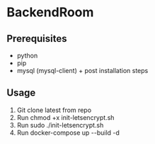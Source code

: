 # BackendRoom

## Prerequisites
- python
- pip
- mysql (mysql-client) + post installation steps

## Usage
1. Git clone latest from repo
2. Run chmod +x init-letsencrypt.sh
3. Run sudo ./init-letsencrypt.sh 
4. Run docker-compose up --build -d